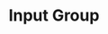 ---
title: Input Group
sidebar_position: 6
slug: /developers/building-an-extension/user-interface-library/input-group
toc_min_heading_level: 2
toc_max_heading_level: 5
---